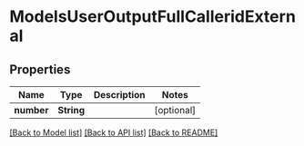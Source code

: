 # ModelsUserOutputFullCalleridExternal

## Properties
Name | Type | Description | Notes
------------ | ------------- | ------------- | -------------
**number** | **String** |  | [optional] 

[[Back to Model list]](../README.md#documentation-for-models) [[Back to API list]](../README.md#documentation-for-api-endpoints) [[Back to README]](../README.md)


